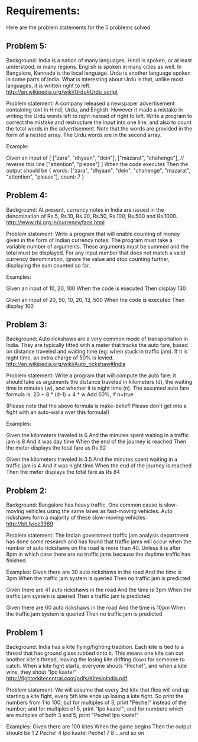 # Requirements:

Here are the problem statements for the 5 problems solved:

## Problem 5:

Background:
India is a nation of many languages. Hindi is spoken, or at least understood, in many regions. English is spoken in many cities as well. In Bangalore, Kannada is the local language. Urdu is another language spoken in some parts of India. What is interesting about Urdu is that, unlike most languages, it is written right to left.
http://en.wikipedia.org/wiki/Urdu#Urdu_script

Problem statement:
A company released a newspaper advertisement containing text in Hindi, Urdu, and English. However it made a mistake in writing the Urdu words left to right instead of right to left. Write a program to correct the mistake and restructure the input into one line, and also to count the total words in the advertisement. Note that the words are provided in the form of a nested array. The Urdu words are in the second array.

Example:

Given an input of
[
 ["zara", "dhyaan", "dein"],
 ["mazarat", "chahenge"], // reverse this line
 ["attention", "please"]
]
When the code executes
Then the output should be
{
   words: ["zara", "dhyaan", "dein", "chahenge", "mazarat", "attention", "please"],
   count: 7
}

## Problem 4:

Background:
At present, currency notes in India are issued in the denomination of Rs.5, Rs.10, Rs.20, Rs.50, Rs.100, Rs.500 and Rs.1000.
http://www.rbi.org.in/currency/faqs.html

Problem statement:
Write a program that will enable counting of money given in the form of Indian currency notes. The program must take a variable number of arguments. These arguments must be summed and the total must be displayed. For any input number that does not match a valid currency denomination, ignore the value and stop counting further, displaying the sum counted so far.

Examples:

Given an input of 10, 20, 100
When the code is executed
Then display 130

Given an input of 20, 50, 10, 20, 13, 500
When the code is executed
Then display 100


## Problem 3:

Background:
Auto rickshaws are a very common mode of transportation in India. They are typically fitted with a meter that tracks the auto fare, based on distance traveled and waiting time (eg: when stuck in traffic jam). If it is night time, an extra charge of 50% is levied.
http://en.wikipedia.org/wiki/Auto_rickshaw#India

Problem statement:
Write a program that will compute the auto fare: it should take as arguments the distance traveled in kilometers (d), the waiting time in minutes (w), and whether it is night time (n). The assumed auto fare formula is:
20 + 8 * (d-1) + 4 * w
Add 50%, if n=true

(Please note that the above formula is make-belief! Please don't get into a fight with an auto-walla over this formula!)

Examples:

Given the kilometers traveled is 6
And the minutes spent waiting in a traffic jam is 8
And it was day time
When the end of the journey is reached
Then the meter displays the total fare as Rs 92

Given the kilometers traveled is 3.5
And the minutes spent waiting in a traffic jam is 4
And it was night time
When the end of the journey is reached
Then the meter displays the total fare as Rs 84


## Problem 2:

Background:
Bangalore has heavy traffic. One common cause is slow-moving vehicles using the same lanes as fast-moving vehicles. Auto rickshaws form a majority of these slow-moving vehicles.
http://bit.ly/oz3969

Problem statement:
The Indian government traffic jam analysis department has done some research and has found that traffic jams will occur when the number of auto rickshaws on the road is more than 40. Unless it is after 8pm in which case there are no traffic jams because the daytime traffic has finished.

Examples:
Given there are 30 auto rickshaws in the road
And the time is 3pm
When the traffic jam system is queried
Then no traffic jam is predicted

Given there are 41 auto rickshaws in the road
And the time is 3pm
When the traffic jam system is queried
Then a traffic jam is predicted

Given there are 60 auto rickshaws in the road
And the time is 10pm
When the traffic jam system is queried
Then no traffic jam is predicted


## Problem 1

Background:
India has a kite flying/fighting tradition. Each kite is tied to a thread that has ground glass rubbed onto it. This means one kite can cut another kite's thread, leaving the losing kite drifting down for someone to catch. When a kite fight starts, everyone shouts "Peche!", and when a kite wins, they shout "Ipo kaate!"
http://fighterkitecentral.com/pdfs/KitesinIndia.pdf

Problem statement:
We will assume that every 3rd kite that flies will end up starting a kite fight, every 5th kite ends up losing a kite fight. So print the numbers from 1 to 100; but for multiples of 3, print "Peche!" instead of the number; and for multiples of 5, print "Ipo kaate!"; and for numbers which are multiples of both 3 and 5, print "Peche! Ipo kaate!"

Examples:
Given there are 100 kites
When the game begins
Then the output should be
   1 2 Peche! 4 Ipo kaate! Peche! 7 8
...and so on
